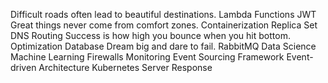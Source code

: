 Difficult roads often lead to beautiful destinations. Lambda Functions JWT Great things never come from comfort zones. Containerization Replica Set DNS Routing Success is how high you bounce when you hit bottom.
Optimization Database Dream big and dare to fail. RabbitMQ Data Science Machine Learning Firewalls Monitoring Event Sourcing Framework Event-driven Architecture Kubernetes Server Response
